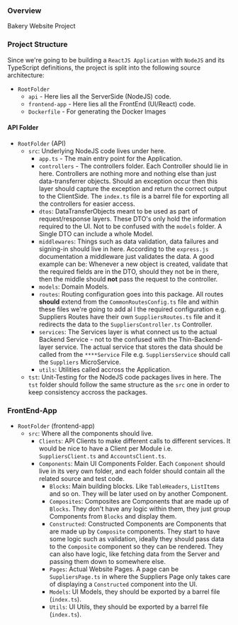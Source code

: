 ### Overview

Bakery Website Project

### Project Structure

Since we're going to be building a `ReactJS Application` with `NodeJS` and its TypeScript definitions, the project is split into the following source architecture:

* `RootFolder`
  * `api` - Here lies all the ServerSide (NodeJS) code.
  * `frontend-app` - Here lies all the FrontEnd (UI/React) code.
  * `Dockerfile` - For generating the Docker Images 

#### API Folder

* `RootFolder` (API)
  * `src`: Underlying NodeJS code lives under here.
    * `app.ts` - The main entry point for the Application. 
    * `controllers` - The controllers folder. Each Controller should lie in here. 
    Controllers are nothing more and nothing else than just data-transferrer objects. 
    Should an exception occur then this layer should capture the exception and return the correct output to the ClientSide. 
    The `index.ts` file is a barrel file for exporting all the controllers for easier access.
    * `dtos`: DataTransferObjects meant to be used as part of request/response layers. 
    These DTO's only hold the information required to the UI. Not to be confused with the `models` folder.
    A Single DTO can include a whole Model.
    * `middlewares`: Things such as data validation, data failures and signing-in should live in here. 
    According to the `express.js` documentation a middleware just validates the data.
    A good example can be: Whenever a new object is created, validate that the required fields are in the DTO, should they not be in there, then the middle
    should **not** pass the request to the controller.
    * `models`: Domain Models.
    * `routes`: Routing configuration goes into this package. All routes **should** extend from the `CommonRoutesConfig.ts` file and within these files
    we're going to add al l the required configuration e.g. Suppliers Routes have their own `SuppliersRoutes.ts` file and it redirects the data to the `SuppliersController.ts` 
    Controller.
    * `services`: The Services layer is what connect us to the actual Backend Service - not to the confused with the Thin-Backend-layer service. The actual service that stores the data
    should be called from the `****Service` File e.g. `SuppliersService` should call the `Suppliers` MicroService.
    * `utils`: Utilities called accross the Application.
  * `tst`: Unit-Testing for the NodeJS code packages lives in here. The `tst` folder should follow the same structure as the `src` one in order to keep consistency
  accross the packages.
  
### FrontEnd-App
* `RootFolder` (frontend-app)
  * `src`: Where all the components should live.
    * `Clients`: API Clients to make different calls to different services. It would be nice to have a Client per Module i.e. `SuppliersClient.ts` and `AccountsClient.ts`.
    * `Components`: Main UI Components Folder. Each `Component` should live in its very own folder, and each folder should contain all the related source and test code.
      * `Blocks`: Main building blocks. Like `TableHeaders`, `ListItems` and so on. They will be later used on by another Component.
      * `Composites`: Composites are Components that are made up of `Blocks`. They don't have any logic within them, they just group Components from `Blocks` and display them.
      * `Constructed`: Constructed Components are Components that are made up by `Composite` components. They start to have some logic such as validation, ideally they should pass data
      to the `Composite` component so they can be rendered. They can also have logic, like fetching data from the Server and passing them down to somewhere else.
      * `Pages`: Actual Website Pages. A page can be `SuppliersPage.ts` in where the Suppliers Page only takes care of displaying a `Constructed` component into the UI.
      * `Models`: UI Models, they should be exported by a barrel file (`index.ts`).
      * `Utils`: UI Utils, they should be exported by a barrel file (`index.ts`).
      
